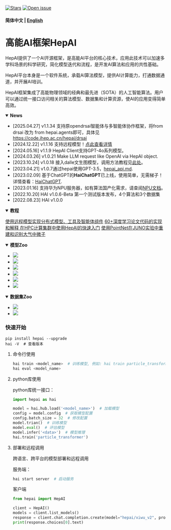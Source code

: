 [![Stars](https://img.shields.io/github/stars/zhangzhengde0225/CDNet)](
https://github.com/zhangzhengde0225/hai)
[![Open issue](https://img.shields.io/github/issues/zhangzhengde0225/CDNet)](
https://github.com/zhangzhengde0225/hai/issues)
<!-- [![Datasets](https://img.shields.io/static/v1?label=Download&message=datasets&color=green)](
https://github.com/zhangzhengde0225/CDNet/blob/master/docs/DATASETS.md)
[![Datasets](https://img.shields.io/static/v1?label=Download&message=source_code&color=orange)](
https://github.com/zhangzhengde0225/CDNet/archive/refs/heads/master.zip) -->

#### 简体中文 | [English](https://github.com/zhangzhengde0225/hai/blob/main/docs/readme_en.md)

# 高能AI框架HepAI
HepAI提供了一个AI开源框架，是高能AI平台的核心技术，应用此技术可以加速多学科场景的科学研究，简化模型迭代和流程，是开发AI算法和应用的共性基础。

HepAI平台本身是一个软件系统，承载AI算法模型，提供AI计算能力，打通数据通道，并开展AI培训。

HepAI框架集成了高能物理领域的经典和最先进（SOTA）的人工智能算法。用户可以通过统一接口访问相关的算法模型、数据集和计算资源，使AI的应用变得简单高效。

<details open>
<summary><b>News</b></summary>

+ [2025.04.27] v1.1.34 支持原opendrsai智能体与多智能体协作框架，将from drsai 改为 from hepai.agents即可，具体见 https://code.ihep.ac.cn/hepai/drsai
+ [2024.12.22] v1.1.16 支持远程模型！[点此查看详情](https://aiapi001.ihep.ac.cn/mkdocs/workers/)
+ [2024.05.16] v1.1.9 HepAI Client支持GPT-4o系列模型。
+ [2024.03.26] v1.0.21 Make LLM request like OpenAI via HepAI object.
+ [2023.10.24] v1.0.18 接入dalle文生图模型，调用方法教程见[此处](https://note.ihep.ac.cn/s/EG60U1Rtf)。
+ [2023.04.21] v1.0.7通过hepai使用GPT-3.5，[hepai_api.md](docs/hepai_api.md).
+ [2023.02.09] 基于ChatGPT的**HaiChatGPT**已上线，使用简单，无需梯子！详情查看：[HaiChatGPT](https://code.ihep.ac.cn/zdzhang/haichatgpt).
+ [2023.01.16] 支持华为NPU服务器，如有算法国产化需求，请查阅[NPU文档](docs/computing_power/npu_power_doc.md)。
+ [2022.10.20] HAI v1.0.6-Beta 第一个测试版本发布，4个算法和3个数据集
+ [2022.08.23] HAI v1.0.0
</details>

<details open>
<summary><b>教程</b></summary>

[使用远程模型实现分布式模型、工具及智能体组件](https://aiapi001.ihep.ac.cn/mkdocs/workers/)
[60+深度学习论文代码的实现和解释 ](https://ai.ihep.ac.cn/tutorial/code/)
[在HPC计算集群中使用HepAI的快速入门](docs/quickstart_hpc.md)
[使用PointNet在JUNO实验中重建和识别大气中微子](https://code.ihep.ac.cn/zhangyiyu/pointnet)

</details>

<details open>
<summary><b>模型Zoo</b></summary>
<a href="https://code.ihep.ac.cn/zdzhang/hai/-/blob/main/docs/model_zoo.md">
    <ul>
    <li>
    <img src="https://img.shields.io/static/v1?style=social&label=粒子物理&message=4 online, 3 TODO">
    <li>
    <img src="https://img.shields.io/static/v1?style=social&label=天体物理&message=1 TODO">
    <li>
    <img src="https://img.shields.io/static/v1?style=social&label=同步辐射&message=2 TODO">
    <li>
    <img src="https://img.shields.io/static/v1?style=social&label=中子科学&message=1 TODO">
    <li>
    <img src="https://img.shields.io/static/v1?style=social&label=通用神经网络&message=2 online, 5 TODO">
    <li>
    <img src="https://img.shields.io/static/v1?style=social&label=经典机器学习&message=2 TODO">
    </ul>
    </a>
    
</details>

<details open>
<summary><b>数据集Zoo</b></summary>
<a href="https://code.ihep.ac.cn/zdzhang/hai/-/blob/main/docs/datasets.md">
<ul>
<li>
    <img src="https://img.shields.io/static/v1?style=social&label=粒子物理&message=3 available, 10+ TODO">
    <li>
    <img src="https://img.shields.io/static/v1?style=social&label=CV&message=1 available">
    </a>
</details>


### 快速开始
```
pip install hepai --upgrade
hai -V  # 查看版本
```

1. 命令行使用

    ```bash
    hai train <model_name>  # 训练模型, 例如: hai train particle_transformer
    hai eval <model_name>
    ```

2. python库使用

    python库统一接口：
    ```python
    import hepai as hai
    
    model = hai.hub.load('<model_name>')  # 加载模型
    config = model.config  # 获取模型配置
    config.batch_size = 32  # 修改配置
    model.trian()  # 训练模型
    model.eval()  # 评估模型
    model.infer('<data>')  # 模型推理
    hai.train('particle_transformer')
    ```

3. 部署和远程调用

    跨语言、跨平台的模型部署和远程调用

    服务端：
    ```bash
    hai start server  # 启动服务
    ```
    客户端
    ```python
    from hepai import HepAI
    
    client = HepAI()
    models = client.list_models()
    response = client.chat.completion.create(model="hepai/xiwu_v2", prompt="你好", max_tokens=100)
    print(response.choices[0].text)
    ```